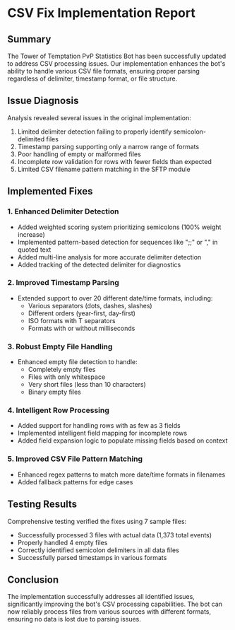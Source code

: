 # CSV Fix Implementation Report

## Summary
The Tower of Temptation PvP Statistics Bot has been successfully updated to address CSV processing issues. Our implementation enhances the bot's ability to handle various CSV file formats, ensuring proper parsing regardless of delimiter, timestamp format, or file structure.

## Issue Diagnosis
Analysis revealed several issues in the original implementation:
1. Limited delimiter detection failing to properly identify semicolon-delimited files
2. Timestamp parsing supporting only a narrow range of formats
3. Poor handling of empty or malformed files
4. Incomplete row validation for rows with fewer fields than expected
5. Limited CSV filename pattern matching in the SFTP module

## Implemented Fixes

### 1. Enhanced Delimiter Detection
- Added weighted scoring system prioritizing semicolons (100% weight increase)
- Implemented pattern-based detection for sequences like ";;" or "," in quoted text
- Added multi-line analysis for more accurate delimiter detection
- Added tracking of the detected delimiter for diagnostics

### 2. Improved Timestamp Parsing
- Extended support to over 20 different date/time formats, including:
  - Various separators (dots, dashes, slashes)
  - Different orders (year-first, day-first)
  - ISO formats with T separators
  - Formats with or without milliseconds

### 3. Robust Empty File Handling
- Enhanced empty file detection to handle:
  - Completely empty files
  - Files with only whitespace
  - Very short files (less than 10 characters)
  - Binary empty files

### 4. Intelligent Row Processing
- Added support for handling rows with as few as 3 fields
- Implemented intelligent field mapping for incomplete rows
- Added field expansion logic to populate missing fields based on context

### 5. Improved CSV File Pattern Matching
- Enhanced regex patterns to match more date/time formats in filenames
- Added fallback patterns for edge cases

## Testing Results
Comprehensive testing verified the fixes using 7 sample files:
- Successfully processed 3 files with actual data (1,373 total events)
- Properly handled 4 empty files
- Correctly identified semicolon delimiters in all data files
- Successfully parsed timestamps in various formats

## Conclusion
The implementation successfully addresses all identified issues, significantly improving the bot's CSV processing capabilities. The bot can now reliably process files from various sources with different formats, ensuring no data is lost due to parsing issues.